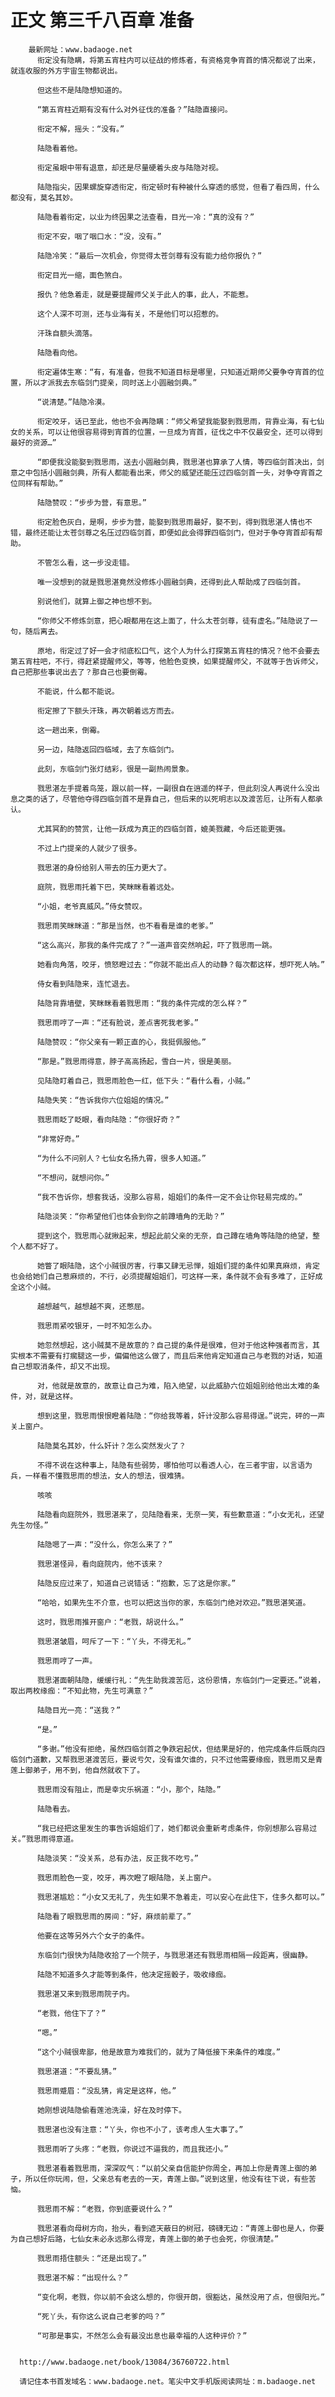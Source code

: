 # 正文 第三千八百章 准备
        最新网址：www.badaoge.net
          衔定没有隐瞒，将第五宵柱内可以征战的修炼者，有资格竞争宵首的情况都说了出来，就连收服的外方宇宙生物都说出。
      
          但这些不是陆隐想知道的。
      
          “第五宵柱近期有没有什么对外征伐的准备？”陆隐直接问。
      
          衔定不解，摇头：“没有。”
      
          陆隐看着他。
      
          衔定虽眼中带有退意，却还是尽量硬着头皮与陆隐对视。
      
          陆隐指尖，因果螺旋穿透衔定，衔定顿时有种被什么穿透的感觉，但看了看四周，什么都没有，莫名其妙。
      
          陆隐看着衔定，以业为终因果之法查看，目光一冷：“真的没有？”
      
          衔定不安，咽了咽口水：“没，没有。”
      
          陆隐冷笑：“最后一次机会，你觉得太苍剑尊有没有能力给你报仇？”
      
          衔定目光一缩，面色煞白。
      
          报仇？他急着走，就是要提醒师父关于此人的事，此人，不能惹。
      
          这个人深不可测，还与业海有关，不是他们可以招惹的。
      
          汗珠自额头滴落。
      
          陆隐看向他。
      
          衔定遍体生寒：“有，有准备，但我不知道目标是哪里，只知道近期师父要争夺宵首的位置，所以才派我去东临剑门提亲，同时送上小圆融剑典。”
      
          “说清楚。”陆隐冷漠。
      
          衔定咬牙，话已至此，他也不会再隐瞒：“师父希望我能娶到戮思雨，背靠业海，有七仙女的关系，可以让他很容易得到宵首的位置，一旦成为宵首，征伐之中不仅最安全，还可以得到最好的资源…”
      
          “即便我没能娶到戮思雨，送去小圆融剑典，戮思湛也算承了人情，等四临剑首决出，剑意之中包括小圆融剑典，所有人都能看出来，师父的威望还能压过四临剑首一头，对争夺宵首之位同样有帮助。”
      
          陆隐赞叹：“步步为营，有意思。”
      
          衔定脸色灰白，是啊，步步为营，能娶到戮思雨最好，娶不到，得到戮思湛人情也不错，最终还能让太苍剑尊之名压过四临剑首，即便如此会得罪四临剑门，但对于争夺宵首却有帮助。
      
          不管怎么看，这一步没走错。
      
          唯一没想到的就是戮思湛竟然没修炼小圆融剑典，还得到此人帮助成了四临剑首。
      
          别说他们，就算上御之神也想不到。
      
          “你师父不修炼剑意，把心眼都用在这上面了，什么太苍剑尊，徒有虚名。”陆隐说了一句，随后离去。
      
          原地，衔定过了好一会才彻底松口气，这个人为什么打探第五宵柱的情况？他不会要去第五宵柱吧，不行，得赶紧提醒师父，等等，他脸色变换，如果提醒师父，不就等于告诉师父，自己把那些事说出去了？那自己也要倒霉。
      
          不能说，什么都不能说。
      
          衔定擦了下额头汗珠，再次朝着远方而去。
      
          这一趟出来，倒霉。
      
          另一边，陆隐返回四临域，去了东临剑门。
      
          此刻，东临剑门张灯结彩，很是一副热闹景象。
      
          戮思湛左手提着鸟笼，跟以前一样，一副很自在逍遥的样子，但此刻没人再说什么没出息之类的话了，尽管他夺得四临剑首不是靠自己，但后来的以死明志以及渡苦厄，让所有人都承认。
      
          尤其冥酌的赞赏，让他一跃成为真正的四临剑首，媲美戮藏，今后还能更强。
      
          不过上门提亲的人就少了很多。
      
          戮思湛的身份给别人带去的压力更大了。
      
          庭院，戮思雨托着下巴，笑眯眯看着远处。
      
          “小姐，老爷真威风。”侍女赞叹。
      
          戮思雨笑眯眯道：“那是当然，也不看看是谁的老爹。”
      
          “这么高兴，那我的条件完成了？”一道声音突然响起，吓了戮思雨一跳。
      
          她看向角落，咬牙，愤怒瞪过去：“你就不能出点人的动静？每次都这样，想吓死人呐。”
      
          侍女看到陆隐来，连忙退去。
      
          陆隐背靠墙壁，笑眯眯看着戮思雨：“我的条件完成的怎么样？”
      
          戮思雨哼了一声：“还有脸说，差点害死我老爹。”
      
          陆隐赞叹：“你父亲有一颗正直的心，我挺佩服他。”
      
          “那是。”戮思雨得意，脖子高高扬起，雪白一片，很是美丽。
      
          见陆隐盯着自己，戮思雨脸色一红，低下头：“看什么看，小贼。”
      
          陆隐失笑：“告诉我你六位姐姐的情况。”
      
          戮思雨眨了眨眼，看向陆隐：“你很好奇？”
      
          “非常好奇。”
      
          “为什么不问别人？七仙女名扬九霄，很多人知道。”
      
          “不想问，就想问你。”
      
          “我不告诉你，想套我话，没那么容易，姐姐们的条件一定不会让你轻易完成的。”
      
          陆隐淡笑：“你希望他们也体会到你之前蹲墙角的无助？”
      
          提到这个，戮思雨心就揪起来，想起此前父亲的无奈，自己蹲在墙角等陆隐的绝望，整个人都不好了。
      
          她瞥了眼陆隐，这个小贼很厉害，行事又肆无忌惮，姐姐们提的条件如果真麻烦，肯定也会给她们自己惹麻烦的，不行，必须提醒姐姐们，可这样一来，条件就不会有多难了，正好成全这个小贼。
      
          越想越气，越想越不爽，还憋屈。
      
          戮思雨紧咬银牙，一时不知怎么办。
      
          她忽然想起，这小贼莫不是故意的？自己提的条件是很难，但对于他这种强者而言，其实根本不需要有打瘸腿这一步，偏偏他这么做了，而且后来他肯定知道自己与老戮的对话，知道自己想取消条件，却又不出现。
      
          对，他就是故意的，故意让自己为难，陷入绝望，以此威胁六位姐姐别给他出太难的条件，对，就是这样。
      
          想到这里，戮思雨恨恨瞪着陆隐：“你给我等着，奸计没那么容易得逞。”说完，砰的一声关上窗户。
      
          陆隐莫名其妙，什么奸计？怎么突然发火了？
      
          不得不说在这种事上，陆隐有些弱势，哪怕他可以看透人心，在三者宇宙，以言语为兵，一样看不懂戮思雨的想法，女人的想法，很难猜。
      
          咳咳
      
          陆隐看向庭院外，戮思湛来了，见陆隐看来，无奈一笑，有些歉意道：“小女无礼，还望先生勿怪。”
      
          陆隐嗯了一声：“没什么，你怎么来了？”
      
          戮思湛怪异，看向庭院内，他不该来？
      
          陆隐反应过来了，知道自己说错话：“抱歉，忘了这是你家。”
      
          “哈哈，如果先生不介意，也可以把这当你的家，东临剑门绝对欢迎。”戮思湛笑道。
      
          这时，戮思雨推开窗户：“老戮，胡说什么。”
      
          戮思湛皱眉，呵斥了一下：“丫头，不得无礼。”
      
          戮思雨哼了一声。
      
          戮思湛面朝陆隐，缓缓行礼：“先生助我渡苦厄，这份恩情，东临剑门一定要还。”说着，取出两枚缘痂：“不知此物，先生可满意？”
      
          陆隐目光一亮：“送我？”
      
          “是。”
      
          “多谢。”他没有拒绝，虽然四临剑首之争跌宕起伏，但结果是好的，他完成条件后既向四临剑门道歉，又帮戮思湛渡苦厄，要说亏欠，没有谁欠谁的，只不过他需要缘痂，戮思雨又是青莲上御弟子，用不到，他自然就收下了。
      
          戮思雨没有阻止，而是幸灾乐祸道：“小，那个，陆隐。”
      
          陆隐看去。
      
          “我已经把这里发生的事告诉姐姐们了，她们都说会重新考虑条件，你别想那么容易过关。”戮思雨得意道。
      
          陆隐淡笑：“没关系，总有办法，反正我不吃亏。”
      
          戮思雨脸色一变，咬牙，再次瞪了眼陆隐，关上窗户。
      
          戮思湛尴尬：“小女又无礼了，先生如果不急着走，可以安心在此住下，住多久都可以。”
      
          陆隐看了眼戮思雨的房间：“好，麻烦前辈了。”
      
          他要在这等另外六个女子的条件。
      
          东临剑门很快为陆隐收拾了一个院子，与戮思湛还有戮思雨相隔一段距离，很幽静。
      
          陆隐不知道多久才能等到条件，他决定摇骰子，吸收缘痂。
      
          戮思湛又来到戮思雨院子内。
      
          “老戮，他住下了？”
      
          “嗯。”
      
          “这个小贼很卑鄙，他是故意为难我们的，就为了降低接下来条件的难度。”
      
          戮思湛道：“不要乱猜。”
      
          戮思雨蹙眉：“没乱猜，肯定是这样，他。”
      
          她刚想说陆隐偷看莲池洗澡，好在及时停下。
      
          戮思湛也没有注意：“丫头，你也不小了，该考虑人生大事了。”
      
          戮思雨听了头疼：“老戮，你说过不逼我的，而且我还小。”
      
          戮思湛看着戮思雨，深深叹气：“以前父亲自信能护你周全，再加上你是青莲上御的弟子，所以任你玩闹，但，父亲总有老去的一天，青莲上御。”说到这里，他没有往下说，有些苦恼。
      
          戮思雨不解：“老戮，你到底要说什么？”
      
          戮思湛看向母树方向，抬头，看到遮天蔽日的树冠，磅礴无边：“青莲上御也是人，你要为自己想好后路，七仙女未必永远那么得宠，青莲上御的弟子也会死，你很清楚。”
      
          戮思雨捂住额头：“还是出现了。”
      
          戮思湛不解：“出现什么？”
      
          “变化啊，老戮，你以前不会这么想的，你很开朗，很豁达，虽然没用了点，但很阳光。”
      
          “死丫头，有你这么说自己老爹的吗？”
      
          “可那是事实，不然怎么会有最没出息也最幸福的人这种评价？”
      
      
      http://www.badaoge.net/book/13084/36760722.html
      
      请记住本书首发域名：www.badaoge.net。笔尖中文手机版阅读网址：m.badaoge.net